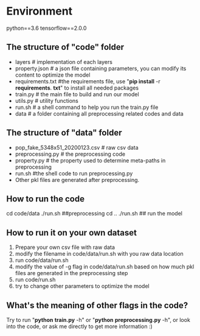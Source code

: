 # Environment 
python\==3.6
tensorflow==2.0.0
## The structure of "code" folder
 - layers   # implementation of each layers
 - property.json  # a json file containing parameters, you can modify its content to optimize the model
 - requirements.txt  #the requirements file, use "**pip install** -r **requirements**. **txt**" to install all needed packages
 - train.py   # the main file to build and run our model
 - utils.py   # utility functions
 - run.sh    # a shell command to help you run the train.py file
 - data  # a folder containing all preprocessing related codes and data

## The structure of "data" folder

 - pop_fake_5348x51_20200123.csv   # raw csv data
 - preprocessing.py   # the preprocessing code
 - property.py   # the property used to determine meta-paths in preprocessing
 - run.sh   #the shell code to run preprocessing.py
 - Other pkl files are generated after preprocessing.

## How to run the code

cd code/data
./run.sh   ##preprocessing 
cd .\.
./run.sh   ## run the model


## How to run it on your own dataset

 1. Prepare your own csv file with raw data
 2. modify the filename in code/data/run.sh with you raw data location
 3. run code/data/run.sh
 4. modify the value of -g flag in code/data/run.sh based on how much pkl files are generated in the preprocessing step
 5. run code/run.sh
 6. try to change other parameters to optimize the model

## What's the meaning of other flags in the code?
Try to run "**python** **train.py** -h" or "**python** **preprocessing.py** -h", or look into the code, or ask me directly to get more information :)
